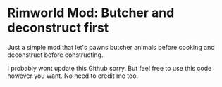 # Rimworld Mod: Butcher and deconstruct first

Just a simple mod that let's pawns butcher animals before cooking and deconstruct before constructing.

I probably wont update this Github sorry.
But feel free to use this code however you want. No need to credit me too.
